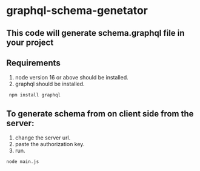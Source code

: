 # graphql-schema-genetator
## This code will generate schema.graphql file in your project

## Requirements
1. node version 16 or above should be installed.
2. graphql should be installed.
```
 npm install graphql
```

## To generate schema from on client side from the server: 
  1. change the server url.
  2. paste the authorization key.
  3. run.
  ```
node main.js
```
